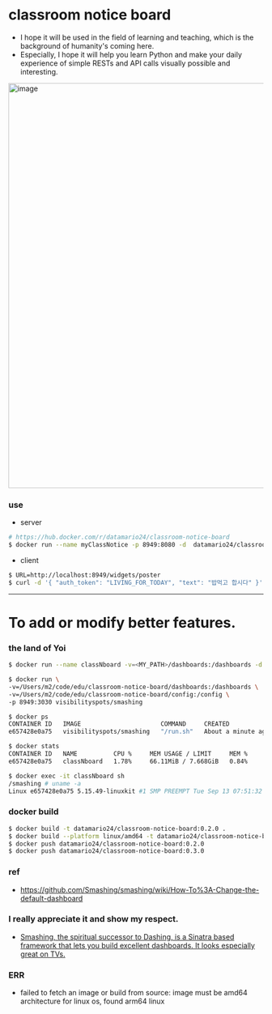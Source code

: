 # classroom notice board
- I hope it will be used in the field of learning and teaching, which is the background of humanity's coming here.
- Especially, I hope it will help you learn Python and make your daily experience of simple RESTs and API calls visually possible and interesting.

<img width="800" alt="image" src="https://github.com/edu-data-mario/classroom-notice-board/assets/134017660/56df286c-6731-4e24-a70b-f73dd1ab61f2">

### use
- server
```bash
# https://hub.docker.com/r/datamario24/classroom-notice-board
$ docker run --name myClassNotice -p 8949:8080 -d  datamario24/classroom-notice-board:0.3.1
```
- client
```bash
$ URL=http://localhost:8949/widgets/poster
$ curl -d '{ "auth_token": "LIVING_FOR_TODAY", "text": "밥먹고 합시다" }' $URL
```

----
# To add or modify better features.

### the land of Yoi
```bash
$ docker run --name classNboard -v=<MY_PATH>/dashboards:/dashboards -d -p 8949:3030 visibilityspots/smashing

$ docker run \
-v=/Users/m2/code/edu/classroom-notice-board/dashboards:/dashboards \
-v=/Users/m2/code/edu/classroom-notice-board/config:/config \
-p 8949:3030 visibilityspots/smashing

$ docker ps                                                                                       
CONTAINER ID   IMAGE                      COMMAND     CREATED              STATUS              PORTS                    NAMES
e657428e0a75   visibilityspots/smashing   "/run.sh"   About a minute ago   Up About a minute   0.0.0.0:8949->3030/tcp   classNboard

$ docker stats
CONTAINER ID   NAME          CPU %     MEM USAGE / LIMIT     MEM %     NET I/O       BLOCK I/O     PIDS
e657428e0a75   classNboard   1.78%     66.11MiB / 7.668GiB   0.84%     1.25kB / 0B   45.1kB / 0B   6

$ docker exec -it classNboard sh
/smashing # uname -a
Linux e657428e0a75 5.15.49-linuxkit #1 SMP PREEMPT Tue Sep 13 07:51:32 UTC 2022 aarch64 Linux
```

### docker build
```bash
$ docker build -t datamario24/classroom-notice-board:0.2.0 .
$ docker build --platform linux/amd64 -t datamario24/classroom-notice-board:0.3.0 .
$ docker push datamario24/classroom-notice-board:0.2.0
$ docker push datamario24/classroom-notice-board:0.3.0
```

### ref
- https://github.com/Smashing/smashing/wiki/How-To%3A-Change-the-default-dashboard

### I really appreciate it and show my respect.
- [Smashing, the spiritual successor to Dashing, is a Sinatra based framework that lets you build excellent dashboards. It looks especially great on TVs.](http://smashing.github.io/smashing) 

### ERR
- failed to fetch an image or build from source: image must be amd64 architecture for linux os, found arm64 linux
```bash
```
